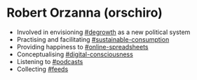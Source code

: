 # Robert Orzanna (orschiro)
- Involved in envisioning [#degrowth](https://degrowth.org/) as a new political system
- Practising and facilitating [#sustainable-consumption](http://scorai.org/)
- Providing happiness to [#online-spreadsheets](https://www.sheetgo.com/) 
- Conceptualising [#digital-consciousness](https://docs.google.com/forms/d/e/1FAIpQLSfQxg83OkZXvENghHG3YgQd43Ou_Wt3fDZVPmIVvGY96pugzQ/viewform)
- Listening to [#podcasts](http://www.feedbucket.com/?src=http%3A%2F%2Ffeed.informer.com%2Fdigests%2FDSVW5NQPOX%2Ffeeder.rss)
- Collecting [#feeds](https://m.simplepie.org/?feed=http%3A%2F%2Ffeed.informer.com%2Fdigests%2FBV3S5OMUV3%2Ffeeder.rss)
